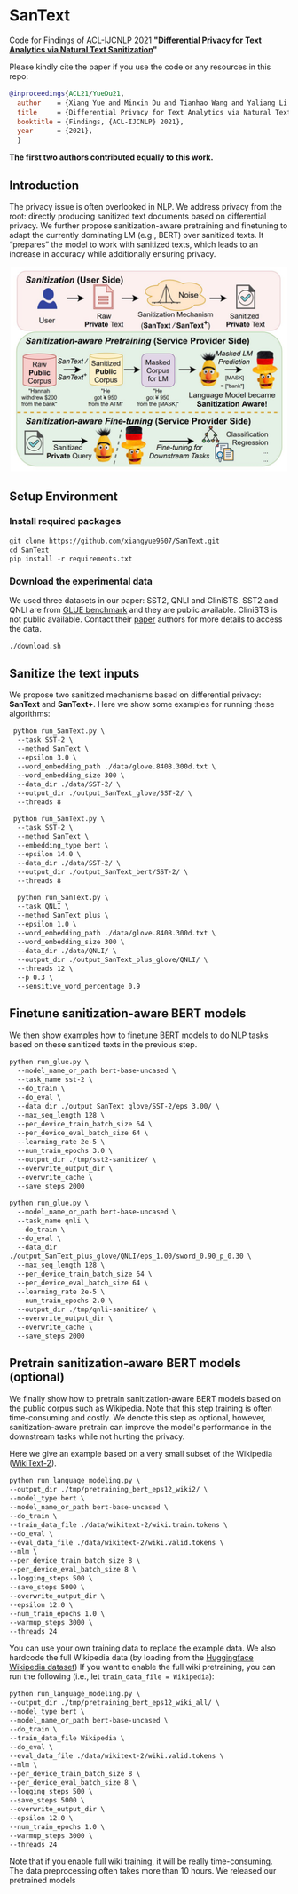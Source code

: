 # SanText
Code for Findings of ACL-IJCNLP 2021 **"[Differential Privacy for Text Analytics via Natural Text Sanitization](https://arxiv.org/pdf/2106.01221.pdf)"**

Please kindly cite the paper if you use the code or any resources in this repo:
```bib
@inproceedings{ACL21/YueDu21,
  author    = {Xiang Yue and Minxin Du and Tianhao Wang and Yaliang Li and Huan Sun and Sherman S. M. Chow},
  title     = {Differential Privacy for Text Analytics via Natural Text Sanitization},
  booktitle = {Findings, {ACL-IJCNLP} 2021},
  year      = {2021},
  }
```
**The first two authors contributed equally to this work.**

## Introduction
The privacy issue is often overlooked in NLP. 
We address privacy from the root: 
directly producing sanitized text documents based on differential privacy.
We further propose sanitization-aware pretraining and finetuning to adapt the currently dominating LM (e.g., BERT) over sanitized texts. It “prepares” the model to work with sanitized texts, which leads to an increase in accuracy while additionally ensuring privacy.

<p align="center">
<img src="img.png" alt="SanText" width="500"/>
</p>


## Setup Environment
### Install required packages
```shell
git clone https://github.com/xiangyue9607/SanText.git
cd SanText
pip install -r requirements.txt
```
### Download the experimental data
We used three datasets in our paper: SST2, QNLI and CliniSTS. SST2 and QNLI 
are from [GLUE benchmark](https://gluebenchmark.com/tasks) and they are public available.
CliniSTS is not public available. Contact their [paper](https://arxiv.org/abs/1808.09397) authors for more details to access the data.
```shell
./download.sh
```



## Sanitize the text inputs
We propose two sanitized mechanisms based on differential privacy: **SanText** and **SanText+**.
Here we show some examples for running these algorithms:
```shell
 python run_SanText.py \
  --task SST-2 \
  --method SanText \
  --epsilon 3.0 \
  --word_embedding_path ./data/glove.840B.300d.txt \
  --word_embedding_size 300 \
  --data_dir ./data/SST-2/ \
  --output_dir ./output_SanText_glove/SST-2/ \
  --threads 8 
```

```shell
 python run_SanText.py \
  --task SST-2 \
  --method SanText \
  --embedding_type bert \
  --epsilon 14.0 \
  --data_dir ./data/SST-2/ \
  --output_dir ./output_SanText_bert/SST-2/ \
  --threads 8 
```

```shell
  python run_SanText.py \
  --task QNLI \
  --method SanText_plus \
  --epsilon 1.0 \
  --word_embedding_path ./data/glove.840B.300d.txt \
  --word_embedding_size 300 \
  --data_dir ./data/QNLI/ \
  --output_dir ./output_SanText_plus_glove/QNLI/ \
  --threads 12 \
  --p 0.3 \
  --sensitive_word_percentage 0.9 
```


## Finetune sanitization-aware BERT models
We then show examples how to finetune BERT models to do NLP tasks based on these sanitized texts in the previous step.
  
```shell
python run_glue.py \
  --model_name_or_path bert-base-uncased \
  --task_name sst-2 \
  --do_train \
  --do_eval \
  --data_dir ./output_SanText_glove/SST-2/eps_3.00/ \
  --max_seq_length 128 \
  --per_device_train_batch_size 64 \
  --per_device_eval_batch_size 64 \
  --learning_rate 2e-5 \
  --num_train_epochs 3.0 \
  --output_dir ./tmp/sst2-sanitize/ \
  --overwrite_output_dir \
  --overwrite_cache \
  --save_steps 2000
```

```shell
python run_glue.py \
  --model_name_or_path bert-base-uncased \
  --task_name qnli \
  --do_train \
  --do_eval \
  --data_dir ./output_SanText_plus_glove/QNLI/eps_1.00/sword_0.90_p_0.30 \
  --max_seq_length 128 \
  --per_device_train_batch_size 64 \
  --per_device_eval_batch_size 64 \
  --learning_rate 2e-5 \
  --num_train_epochs 2.0 \
  --output_dir ./tmp/qnli-sanitize/ \
  --overwrite_output_dir \
  --overwrite_cache \
  --save_steps 2000
```

## Pretrain sanitization-aware BERT models (optional)
We finally show how to pretrain sanitization-aware BERT models based on the public corpus such as Wikipedia.
Note that this step training is often time-consuming and costly. We denote this step as optional, however,
sanitization-aware pretrain can improve the model's performance in the downstream tasks while not hurting the privacy.

Here we give an example based on a very small subset of the Wikipedia ([WikiText-2](https://www.salesforce.com/products/einstein/ai-research/the-wikitext-dependency-language-modeling-dataset/)). 

```shell
python run_language_modeling.py \
--output_dir ./tmp/pretraining_bert_eps12_wiki2/ \
--model_type bert \
--model_name_or_path bert-base-uncased \
--do_train \
--train_data_file ./data/wikitext-2/wiki.train.tokens \
--do_eval \
--eval_data_file ./data/wikitext-2/wiki.valid.tokens \
--mlm \
--per_device_train_batch_size 8 \
--per_device_eval_batch_size 8 \
--logging_steps 500 \
--save_steps 5000 \
--overwrite_output_dir \
--epsilon 12.0 \
--num_train_epochs 1.0 \
--warmup_steps 3000 \
--threads 24
```


You can use your own training data to replace the example data. 
We also hardcode the full Wikipedia data (by loading from the [Huggingface Wikipedia dataset](https://huggingface.co/datasets/wikipedia))
If you want to enable the full wiki pretraining, you can run the following (i.e., let ```train_data_file = Wikipedia```):
```shell
python run_language_modeling.py \
--output_dir ./tmp/pretraining_bert_eps12_wiki_all/ \
--model_type bert \
--model_name_or_path bert-base-uncased \
--do_train \
--train_data_file Wikipedia \
--do_eval \
--eval_data_file ./data/wikitext-2/wiki.valid.tokens \
--mlm \
--per_device_train_batch_size 8 \
--per_device_eval_batch_size 8 \
--logging_steps 500 \
--save_steps 5000 \
--overwrite_output_dir \
--epsilon 12.0 \
--num_train_epochs 1.0 \
--warmup_steps 3000 \
--threads 24
```

Note that if you enable full wiki training, it will be really time-consuming. 
The data preprocessing often takes more than 10 hours. We released our pretrained models 
